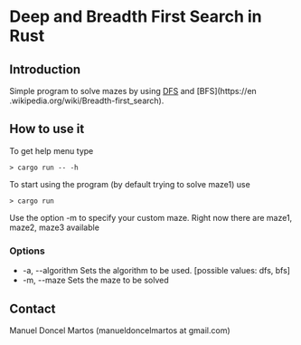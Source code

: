 # Deep and Breadth First Search in Rust #

## Introduction ##

Simple program to solve mazes by using [DFS](https://en.wikipedia.org/wiki/Depth-first_search) and [BFS](https://en
.wikipedia.org/wiki/Breadth-first_search).

##  How to use it ##

To get help menu type

```
> cargo run -- -h
```

To start using the program (by default trying to solve maze1) use

```
> cargo run
```

Use the option -m to specify your custom maze. Right now there are maze1, maze2, maze3 available

### Options ###

* -a, --algorithm <algorithm>    Sets the algorithm to be used. [possible values: dfs, bfs]
* -m, --maze <FILE>              Sets the maze to be solved

## Contact ##

Manuel Doncel Martos (manueldoncelmartos at gmail.com)